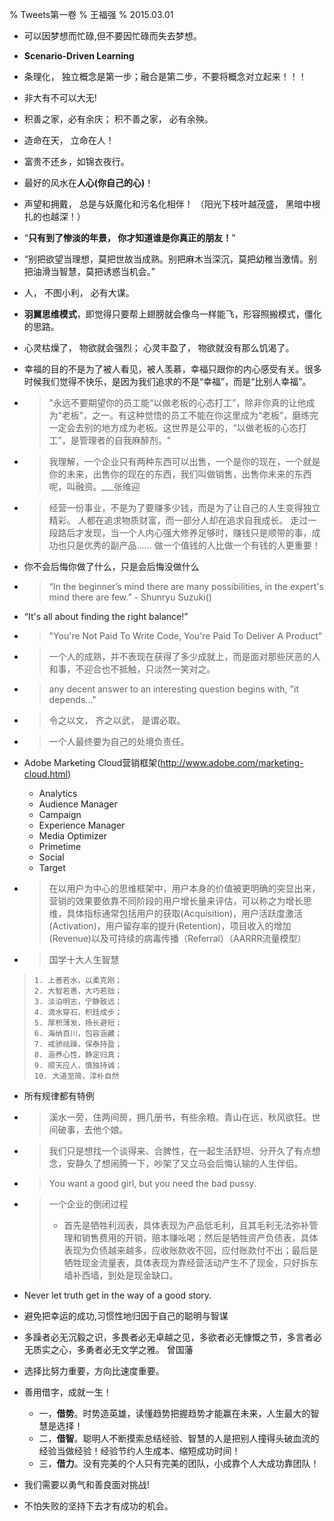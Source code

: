 % Tweets第一卷
% 王福强
% 2015.03.01


* 可以因梦想而忙碌,但不要因忙碌而失去梦想。

* **Scenario-Driven Learning**

* 条理化， 独立概念是第一步；融合是第二步，不要将概念对立起来！！！

* 非大有不可以大无!

* 积善之家，必有余庆； 积不善之家， 必有余殃。

* 造命在天， 立命在人！

* 富贵不还乡，如锦衣夜行。

* 最好的风水在**人心(你自己的心)**！

* 声望和拥戴， 总是与妖魔化和污名化相伴！ （阳光下枝叶越茂盛， 黑暗中根扎的也越深！）

* “**只有到了惨淡的年景， 你才知道谁是你真正的朋友！**”

* “别把欲望当理想，莫把世故当成熟。别把麻木当深沉，莫把幼稚当激情。别把油滑当智慧，莫把诱惑当机会。”

* 人， 不图小利， 必有大谋。

* **羽翼思维模式**，即觉得只要帮上翅膀就会像鸟一样能飞，形容照搬模式，僵化的思路。

* 心灵枯燥了， 物欲就会强烈； 心灵丰盈了， 物欲就没有那么饥渴了。

* 幸福的目的不是为了被人看见，被人羡慕，幸福只跟你的内心感受有关。很多时候我们觉得不快乐，是因为我们追求的不是“幸福”，而是“比别人幸福”。

* > "永远不要期望你的员工能“以做老板的心态打工”，除非你真的让他成为“老板”，之一。有这种觉悟的员工不能在你这里成为“老板”，磨练完一定会去别的地方成为老板。这世界是公平的，“以做老板的心态打工”，是管理者的自我麻醉剂。" 

* > 我理解，一个企业只有两种东西可以出售，一个是你的现在，一个就是你的未来，出售你的现在的东西，我们叫做销售，出售你未来的东西呢，叫融资。___张维迎

* > 经营一份事业，不是为了要赚多少钱，而是为了让自己的人生变得独立精彩。 人都在追求物质财富，而一部分人却在追求自我成长。 走过一段路后才发现，当一个人内心强大修养足够时，赚钱只是顺带的事，成功也只是优秀的副产品…… 做一个值钱的人比做一个有钱的人更重要！

* 你不会后悔你做了什么，只是会后悔没做什么

* > “In the beginner’s mind there are many possibilities, in the expert's mind there are few.”  - Shunryu Suzuki()

* “It's all about finding the right balance!”

* > "You're Not Paid To Write Code, You're Paid To Deliver A Product"

* > 一个人的成熟，并不表现在获得了多少成就上，而是面对那些厌恶的人和事，不迎合也不抵触，只淡然一笑对之。

* > any decent answer to an interesting question begins with, "it depends..."

* > 令之以文， 齐之以武， 是谓必取。

* > 一个人最终要为自己的处境负责任。

* Adobe Marketing Cloud营销框架(http://www.adobe.com/marketing-cloud.html)
    - Analytics
    - Audience Manager
    - Campaign
    - Experience Manager
    - Media Optimizer
    - Primetime
    - Social
    - Target

* > 在以用户为中心的思维框架中，用户本身的价值被更明确的突显出来，营销的效果要依靠不同阶段的用户增长量来评估，可以称之为增长思维，具体指标通常包括用户的获取(Acquisition)，用户活跃度激活(Activation)，用户留存率的提升(Retention)，项目收入的增加(Revenue)以及可持续的病毒传播（Referral）（AARRR流量模型）

* > 国学十大人生智慧
> 
>     1. 上善若水，以柔克刚；
>     2. 大智若愚，大巧若拙；
>     3. 淡泊明志，宁静致远；
>     4. 滴水穿石，积跬成步；
>     5. 厚积薄发，扬长避短；
>     6. 海纳百川，包容涵藏；
>     7. 戒骄祛躁，保泰持盈；
>     8. 涵养心性，静定归真；
>     9. 顺天应人，慎独持诚；
>     10. 大道至简，淳朴自然

* 所有规律都有特例

* > 溪水一旁，住两间房，拥几册书，有些余粮。青山在远，秋风欲狂。世间破事，去他个娘。

* > 我们只是想找一个谈得来、合脾性，在一起生活舒坦、分开久了有点想念，安静久了想闹腾一下，吵架了又立马会后悔认输的人生伴侣。

* > You want a good girl, but you need the bad pussy.

* > 一个企业的倒闭过程
  >
  > - 首先是牺牲利润表，具体表现为产品低毛利，且其毛利无法弥补管理和销售费用的开销，赔本赚吆喝；然后是牺牲资产负债表，具体表现为负债越来越多，应收账款收不回，应付账款付不出；最后是牺牲现金流量表，具体表现为靠经营活动产生不了现金，只好拆东墙补西墙，到处是现金缺口。

* Never let truth get in the way of a good story.

* 避免把幸运的成功,习惯性地归因于自己的聪明与智谋
* 多躁者必无沉毅之识，多畏者必无卓越之见，多欲者必无慷慨之节，多言者必无质实之心，多勇者必无文学之雅。 曾国藩
* 选择比努力重要，方向比速度重要。

* 善用借字，成就一生！
    - 一，**借势**。时势造英雄，读懂趋势把握趋势才能赢在未来，人生最大的智慧是选择！
    - 二，**借智**。聪明人不断摸索总结经验、智慧的人是把别人撞得头破血流的经验当做经验！经验节约人生成本、缩短成功时间！
    - 三，**借力**。没有完美的个人只有完美的团队，小成靠个人大成功靠团队！

* 我们需要以勇气和善良面对挑战!

* 不怕失败的坚持下去才有成功的机会。








